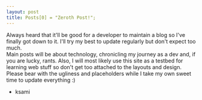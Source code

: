 ```yaml
---
layout: post
title: Posts[0] = "Zeroth Post!";
---
```


Always heard that it'll be good for a developer to maintain a blog so I've finally got down to it. I'll try my best to update regularly but don't expect too much.  
Main posts will be about technology, chronicling my journey as a dev and, if you are lucky, rants. Also, I will most likely use this site as a testbed for learning web stuff so don't get too attached to the layouts and design.  
Please bear with the ugliness and placeholders while I take my own sweet time to update everything :)  
  
  - ksami
